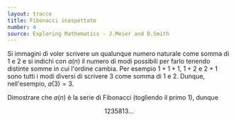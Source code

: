 ```yaml
---
layout: tracce
title: Fibonacci inaspettato
number: 4
source: Exploring Mathematics - J.Meier and D.Smith
---
```


Si immagini di voler scrivere un qualunque numero naturale come somma di $1$ e
$2$ e si indichi con $a(n)$ il numero di modi possibili per farlo tenendo
distinte somme in cui l'ordine cambia. Per esempio $1+1+1$, $1+2$ e $2+1$ sono tutti i modi
diversi di scrivere $3$ come somma di $1$ e $2$. Dunque, nell'esempio, $a(3) =
3$.

Dimostrare che $a(n)$ è la serie di Fibonacci (togliendo il primo $1$), dunque

$$ 1 2 3 5 8 13 \ldots $$
